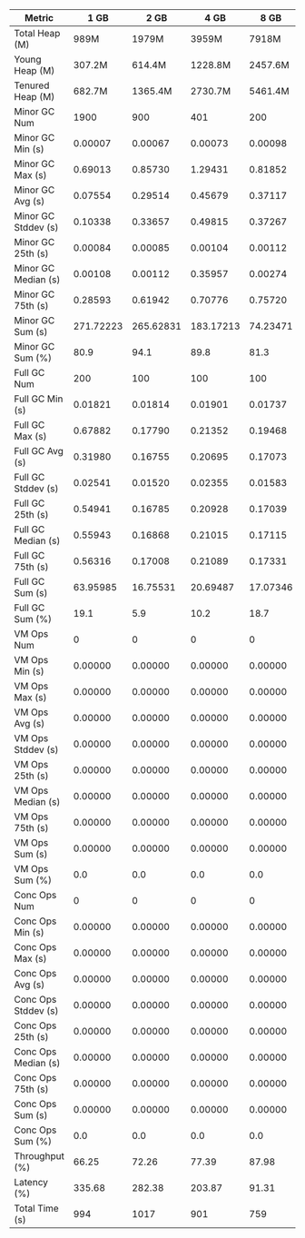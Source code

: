 | Metric | 1 GB | 2 GB | 4 GB | 8 GB |
|------|----|----|----|----|
| Total Heap (M) | 989M | 1979M | 3959M | 7918M |
| Young Heap (M) | 307.2M | 614.4M | 1228.8M | 2457.6M |
| Tenured Heap (M) | 682.7M | 1365.4M | 2730.7M | 5461.4M |
| Minor GC Num | 1900 | 900 | 401 | 200 |
| Minor GC Min (s) | 0.00007 | 0.00067 | 0.00073 | 0.00098 |
| Minor GC Max (s) | 0.69013 | 0.85730 | 1.29431 | 0.81852 |
| Minor GC Avg (s) | 0.07554 | 0.29514 | 0.45679 | 0.37117 |
| Minor GC Stddev (s) | 0.10338 | 0.33657 | 0.49815 | 0.37267 |
| Minor GC 25th (s) | 0.00084 | 0.00085 | 0.00104 | 0.00112 |
| Minor GC Median (s) | 0.00108 | 0.00112 | 0.35957 | 0.00274 |
| Minor GC 75th (s) | 0.28593 | 0.61942 | 0.70776 | 0.75720 |
| Minor GC Sum (s) | 271.72223 | 265.62831 | 183.17213 | 74.23471 |
| Minor GC Sum (%) | 80.9 | 94.1 | 89.8 | 81.3 |
| Full GC Num | 200 | 100 | 100 | 100 |
| Full GC Min (s) | 0.01821 | 0.01814 | 0.01901 | 0.01737 |
| Full GC Max (s) | 0.67882 | 0.17790 | 0.21352 | 0.19468 |
| Full GC Avg (s) | 0.31980 | 0.16755 | 0.20695 | 0.17073 |
| Full GC Stddev (s) | 0.02541 | 0.01520 | 0.02355 | 0.01583 |
| Full GC 25th (s) | 0.54941 | 0.16785 | 0.20928 | 0.17039 |
| Full GC Median (s) | 0.55943 | 0.16868 | 0.21015 | 0.17115 |
| Full GC 75th (s) | 0.56316 | 0.17008 | 0.21089 | 0.17331 |
| Full GC Sum (s) | 63.95985 | 16.75531 | 20.69487 | 17.07346 |
| Full GC Sum (%) | 19.1 | 5.9 | 10.2 | 18.7 |
| VM Ops Num | 0 | 0 | 0 | 0 |
| VM Ops Min (s) | 0.00000 | 0.00000 | 0.00000 | 0.00000 |
| VM Ops Max (s) | 0.00000 | 0.00000 | 0.00000 | 0.00000 |
| VM Ops Avg (s) | 0.00000 | 0.00000 | 0.00000 | 0.00000 |
| VM Ops Stddev (s) | 0.00000 | 0.00000 | 0.00000 | 0.00000 |
| VM Ops 25th (s) | 0.00000 | 0.00000 | 0.00000 | 0.00000 |
| VM Ops Median (s) | 0.00000 | 0.00000 | 0.00000 | 0.00000 |
| VM Ops 75th (s) | 0.00000 | 0.00000 | 0.00000 | 0.00000 |
| VM Ops Sum (s) | 0.00000 | 0.00000 | 0.00000 | 0.00000 |
| VM Ops Sum (%) | 0.0 | 0.0 | 0.0 | 0.0 |
| Conc Ops Num | 0 | 0 | 0 | 0 |
| Conc Ops Min (s) | 0.00000 | 0.00000 | 0.00000 | 0.00000 |
| Conc Ops Max (s) | 0.00000 | 0.00000 | 0.00000 | 0.00000 |
| Conc Ops Avg (s) | 0.00000 | 0.00000 | 0.00000 | 0.00000 |
| Conc Ops Stddev (s) | 0.00000 | 0.00000 | 0.00000 | 0.00000 |
| Conc Ops 25th (s) | 0.00000 | 0.00000 | 0.00000 | 0.00000 |
| Conc Ops Median (s) | 0.00000 | 0.00000 | 0.00000 | 0.00000 |
| Conc Ops 75th (s) | 0.00000 | 0.00000 | 0.00000 | 0.00000 |
| Conc Ops Sum (s) | 0.00000 | 0.00000 | 0.00000 | 0.00000 |
| Conc Ops Sum (%) | 0.0 | 0.0 | 0.0 | 0.0 |
| Throughput (%) | 66.25 | 72.26 | 77.39 | 87.98 |
| Latency (%) | 335.68 | 282.38 | 203.87 | 91.31 |
| Total Time (s) | 994 | 1017 | 901 | 759 |
